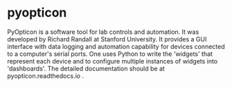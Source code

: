 # pyopticon

PyOpticon is a software tool for lab controls and automation. It was developed by Richard Randall at Stanford University.
It provides a GUI interface with data logging and automation capability for devices connected to a computer's serial ports.
One uses Python to write the 'widgets' that represent each device and to configure multiple instances of widgets into 'dashboards'.
The detailed documentation should be at pyopticon.readthedocs.io .

